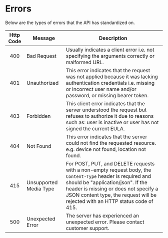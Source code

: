 # Errors

Below are the types of errors that the API has standardized on.

| Http Code  | Message   | Description |
|:-:|---|---|
| 400  |  Bad Request |  Usually indicates a client error i.e. not specifying the arguments correctly or malformed URL. |
| 401  |  Unauthorized |  This error indicates that the request was not applied because it was lacking authentication credentials i.e. missing or incorrect user name and/or password, or missing bearer token. |
| 403  | Forbidden  | This client error indicates that the server understood the request but refuses to authorize it due to reasons such as: user is inactive or user has not signed the current EULA.|
| 404  |  Not Found | This error indicates that the server could not find the requested resource. e.g. device not found, location not found.  |
| 415  |  Unsupported Media Type | For POST, PUT, and DELETE requests with a non-empty request body, the `Content-Type` header is required and should be "application/json". If the header is missing or does not specify a JSON content type, the request will be rejected with an HTTP status code of 415.  |
| 500 | Unexpected Error | The server has experienced an unexpected error. Please contact customer support. 
